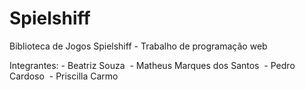 # Spielshiff
Biblioteca de Jogos Spielshiff - Trabalho de programação web


Integrantes:
	- Beatriz‌ ‌Souza‌ ‌
	- Matheus‌ ‌Marques‌ ‌dos‌ ‌Santos‌ ‌
	- Pedro‌ ‌Cardoso‌ ‌
	- Priscilla‌ Carmo‌
